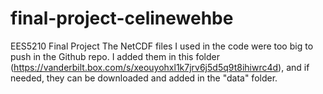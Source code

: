 # final-project-celinewehbe
EES5210 Final Project
The NetCDF files I used in the code were too big to push in the Github repo. I added them in this folder (https://vanderbilt.box.com/s/xeouyohxl1k7jrv6j5d5q9t8ihiwrc4d),
and if needed, they can be downloaded and added in the "data" folder.
